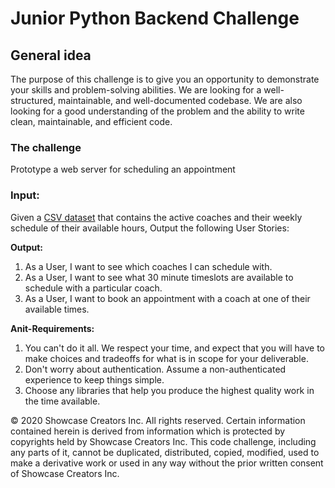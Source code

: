 # Junior Python Backend Challenge

## General idea

The purpose of this challenge is to give you an opportunity to demonstrate your skills and problem-solving abilities. We are looking for a well-structured, maintainable, and well-documented codebase. We are also looking for a good understanding of the problem and the ability to write clean, maintainable, and efficient code.

### The challenge

Prototype a web server for scheduling an appointment

### Input:

Given a [CSV dataset](./coaches.csv) that contains the active coaches and their weekly schedule of their available hours, Output the following User Stories:

**Output:**

1. As a User, I want to see which coaches I can schedule with.
2. As a User, I want to see what 30 minute timeslots are available to schedule with a particular coach.
3. As a User, I want to book an appointment with a coach at one of their available times.

**Anit-Requirements:**

1. You can't do it all. We respect your time, and expect that you will have to make choices and tradeoffs for what is in scope for your deliverable.
2. Don't worry about authentication. Assume a non-authenticated experience to keep things simple.
3. Choose any libraries that help you produce the highest quality work in the time available.

© 2020 Showcase Creators Inc. All rights reserved. Certain information contained herein is derived from information which is protected by copyrights held by Showcase Creators Inc. This code challenge, including any parts of it, cannot be duplicated, distributed, copied, modified, used to make a derivative work or used in any way without the prior written consent of Showcase Creators Inc.
